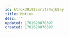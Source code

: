 ```yaml
---
id: ktrqk39i92cxrits4ujb8ay
title: Motion
desc: ''
updated: 1702620876397
created: 1702620876397
---
```

